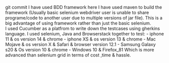 git commit
I have used BDD framework here 
I have used maven to build the framework (Usually basic selenium webdriver user is unable to share programe/code to another user due to multiple versions of jar file). This is a big advantage of using framework rather than just the basic selenium.  
I used Cucumber as a platfrom to write down the testcases using gherkins language. 
I used selenium, Java and Browserstack together to test:                                                                                                                              - iphone 11 & os version 14 & chrome                                                                                                                                                      - iphone XS & os version 13 & chrome                                                                                                                                                - Mac Mojave & os version X & Safari & browser version 12.1                                                                                                                        - Samsung Galaxy s20 & Os version 10 & chrome                                                                                                                                      - Windows 10 & Firefox_81                                                                                                                                                        Which is more advanced than selenium grid in terms of cost ,time & hassle. 
